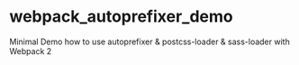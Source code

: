# webpack_autoprefixer_demo
Minimal Demo how to use autoprefixer & postcss-loader & sass-loader with Webpack 2
